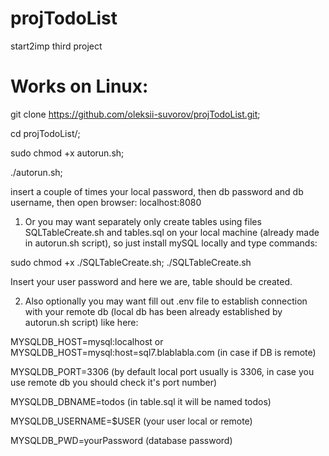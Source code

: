 # projTodoList
start2imp third project

# Works on Linux: 

git clone https://github.com/oleksii-suvorov/projTodoList.git;

cd projTodoList/;

sudo chmod +x autorun.sh;

./autorun.sh;

insert a couple of times your local password, then db password and db username, then open browser: localhost:8080


1. Or you may want separately only create tables using files SQLTableCreate.sh and tables.sql on your local machine (already made in autorun.sh script), so just install mySQL locally and type commands:

sudo chmod +x ./SQLTableCreate.sh;
./SQLTableCreate.sh

Insert your user password and here we are, table should be created.


2. Also optionally you may want fill out .env file to establish connection with your remote db (local db has been already established by autorun.sh script) like here:


MYSQLDB_HOST=mysql:localhost or MYSQLDB_HOST=mysql:host=sql7.blablabla.com (in case if DB is remote)

MYSQLDB_PORT=3306 (by default local port usually is 3306, in case you use remote db you should check it's port number)

MYSQLDB_DBNAME=todos (in table.sql it will be named todos)

MYSQLDB_USERNAME=$USER (your user local or remote)

MYSQLDB_PWD=yourPassword (database password)
